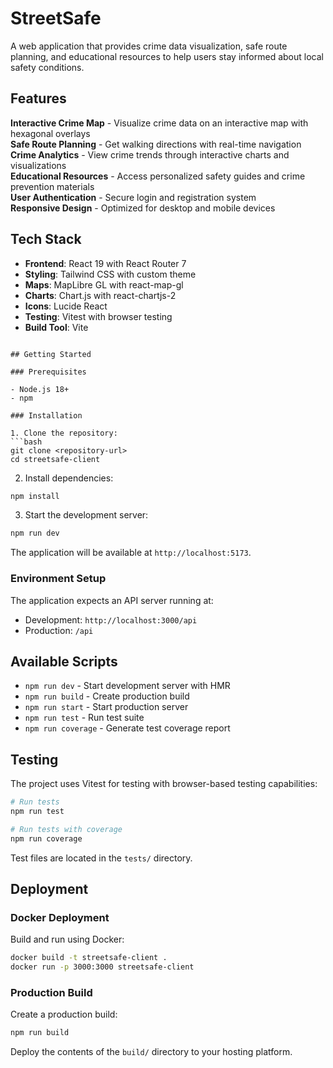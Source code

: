 # StreetSafe

A web application that provides crime data visualization, safe route planning, and educational resources to help users stay informed about local safety conditions.

## Features

**Interactive Crime Map** - Visualize crime data on an interactive map with hexagonal overlays  
**Safe Route Planning** - Get walking directions with real-time navigation  
**Crime Analytics** - View crime trends through interactive charts and visualizations  
**Educational Resources** - Access personalized safety guides and crime prevention materials  
**User Authentication** - Secure login and registration system  
**Responsive Design** - Optimized for desktop and mobile devices  

## Tech Stack

- **Frontend**: React 19 with React Router 7
- **Styling**: Tailwind CSS with custom theme
- **Maps**: MapLibre GL with react-map-gl
- **Charts**: Chart.js with react-chartjs-2
- **Icons**: Lucide React
- **Testing**: Vitest with browser testing
- **Build Tool**: Vite


```

## Getting Started

### Prerequisites

- Node.js 18+ 
- npm 

### Installation

1. Clone the repository:
```bash
git clone <repository-url>
cd streetsafe-client
```

2. Install dependencies:
```bash
npm install
```

3. Start the development server:
```bash
npm run dev
```

The application will be available at `http://localhost:5173`.

### Environment Setup

The application expects an API server running at:
- Development: `http://localhost:3000/api`
- Production: `/api`

## Available Scripts

- `npm run dev` - Start development server with HMR
- `npm run build` - Create production build
- `npm run start` - Start production server
- `npm run test` - Run test suite
- `npm run coverage` - Generate test coverage report


## Testing

The project uses Vitest for testing with browser-based testing capabilities:

```bash
# Run tests
npm run test

# Run tests with coverage
npm run coverage
```

Test files are located in the `tests/` directory.

## Deployment

### Docker Deployment

Build and run using Docker:

```bash
docker build -t streetsafe-client .
docker run -p 3000:3000 streetsafe-client
```

### Production Build

Create a production build:

```bash
npm run build
```

Deploy the contents of the `build/` directory to your hosting platform.



